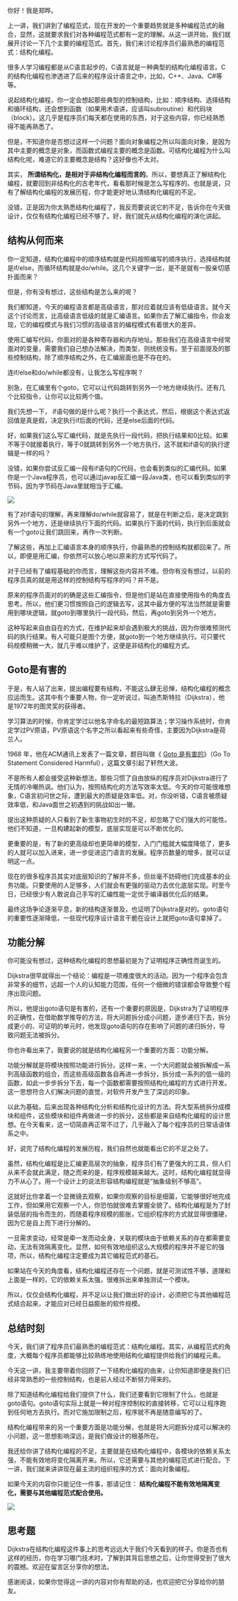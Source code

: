 你好！我是郑晔。

上一讲，我们讲到了编程范式，现在开发的一个重要趋势就是多种编程范式的融合，显然，这就要求我们对各种编程范式都有一定的理解。从这一讲开始，我们就展开讨论一下几个主要的编程范式。首先，我们来讨论程序员们最熟悉的编程范式：结构化编程。

很多人学习编程都是从C语言起步的，C语言就是一种典型的结构化编程语言。C的结构化编程也渗透进了后来的程序设计语言之中，比如，C++、Java、C#等等。

说起结构化编程，你一定会想起那些典型的控制结构，比如：顺序结构、选择结构和循环结构，还会想到函数（如果用术语讲，应该叫subroutine）和代码块（block）。这几乎是程序员们每天都在使用的东西，对于这些内容，你已经熟悉得不能再熟悉了。

但是，不知道你是否想过这样一个问题？面向对象编程之所以叫面向对象，是因为其中主要的概念是对象，而函数式编程主要的概念是函数。可结构化编程为什么叫结构化呢，难道它的主要概念是结构？这好像也不太对。

其实， **所谓结构化，是相对于非结构化编程而言的**。所以，要想真正了解结构化编程，就要回到非结构化的古老年代，看看那时候是怎么写程序的。也就是说，只有了解结构化编程的发展历程，你才能更好地认清结构化编程的不足。

没错，正是因为你太熟悉结构化编程了，我反而要说说它的不足，告诉你在今天做设计，仅仅有结构化编程已经不够了。好，我们就先从结构化编程的演化讲起。

## 结构从何而来

你一定知道，结构化编程中的顺序结构就是代码按照编写的顺序执行，选择结构就是if/else，而循环结构就是do/while。这几个关键字一出，是不是就有一股亲切感扑面而来？

但是，你有没有想过，这些结构是怎么来的呢？

我们都知道，今天的编程语言都是高级语言，那对应着就应该有低级语言。就今天这个讨论而言，比高级语言低级的就是汇编语言。如果你去了解汇编指令，你会发现，它的编程模式与我们习惯的高级语言的编程模式有着很大的差异。

使用汇编写代码，你面对的是各种寄存器和内存地址。那些我们在高级语言中经常面对的变量，需要我们自己想办法解决，而类型，则统统没有。至于前面提及的那些控制结构，除了顺序结构之外，在汇编层面也是不存在的。

连if/else和do/while都没有，让我怎么写程序啊？

别急，在汇编里有个goto，它可以让代码跳转到另外一个地方继续执行。还有几个比较指令，让你可以比较两个值。

我们先想一下， if语句做的是什么呢？执行一个表达式，然后，根据这个表达式返回值是真是假，决定执行if后面的代码，还是else后面的代码。

好，如果我们这么写汇编代码，就是先执行一段代码，把执行结果和0比较。如果不等于0就接着执行，等于0就跳转到另外一个地方执行，这不就和if语句的执行逻辑是一样的吗？

没错，如果你尝试反汇编一段有if语句的C代码，也会看到类似的汇编代码。如果你是一个Java程序员，也可以通过javap反汇编一段Java类，也可以看到类似的字节码，因为字节码在Java里就相当于汇编。

![](https://static001.geekbang.org/resource/image/91/e1/9100bceaf7456e8df68yyd9b59c240e1.jpg?wh=2284*1285)

有了对if语句的理解，再来理解do/while就容易了，就是在判断之后，是决定跳到另外一个地方，还是继续执行下面的代码。如果执行下面的代码，执行到后面就会有一个goto让我们跳回来，再作一次判断。

了解这些，再加上汇编语言本身的顺序执行，你最熟悉的控制结构就都回来了。所以，即便是用汇编，你依然可以放心地以原来的方式写代码了。

对于已经有了编程基础的你而言，理解这些内容并不难。但你有没有想过，以前的程序员真的就是用这样的控制结构写程序的吗？并不是。

原来的程序员面对的的确是这些汇编指令，但是他们是站在直接使用指令的角度去思考。所以，他们更习惯按照自己的逻辑去写，这其中最方便的写法当然就是需要用到哪块逻辑，就goto到哪里执行一段代码，然后，再goto到另外一个地方。

这种写起来自由自在的方式，在维护起来却会遇到极大的挑战，因为你很难预测代码的执行结果。有人可能只是图个方便，就goto到一个地方继续执行。可只要代码规模稍微一大，就几乎难以维护了，这便是非结构化的编程方式。

## Goto是有害的

于是，有人站了出来，提出编程要有结构，不能这么肆无忌惮，结构化编程的概念应运而生。这其中有个重要人物，你一定听说过，叫迪杰斯特拉（Dijkstra），他是1972年的图灵奖的获得者。

学习算法的时候，你肯定学过以他名字命名的最短路算法；学习操作系统时，你肯定学过PV原语，PV原语这个名字之所以看起来有些奇怪，主要因为Dijkstra是荷兰人。

1968 年，他在ACM通讯上发表了一篇文章，题目叫做《 [Goto 是有害的](https://homepages.cwi.nl/~storm/teaching/reader/Dijkstra68.pdf)》（Go To Statement Considered Harmful），这篇文章引起了轩然大波。

不是所有人都会接受这种新想法，那些习惯了自由放纵的程序员对Dijkstra进行了无情的冷嘲热讽。他们认为，按照结构化的方法写效率太低。今天的你可能很难想象，C语言初问世之际，遭到最大的质疑是效率低。对，你没听错，C语言被质疑效率低，和Java面世之初遇到的挑战如出一辙。

提出这种质疑的人只看到了新生事物初生时的不足，却忽略了它们强大的可能性。他们不知道，一旦构建起新的模型，底层实现是可以不断优化的。

更重要的是，有了新的更高级却也更简单的模型，入门门槛就大幅度降低了，更多的人就可以加入进来，进一步促进这门语言的发展。程序员数量的增多，就可以证明这一点。

现在的很多程序员其实对底层知识的了解并不多，但丝毫不妨碍他们完成基本的业务功能。只要使用的人足够多，人们就会有更强的驱动力去优化底层实现。时至今日，已经很少有人敢说自己手写的汇编性能一定优于编译器优化后的结果。

最终这场争论逐渐平息，新的结构逐渐普及，也证明了Dijkstra是对的。goto语句的重要性逐渐降低，一些现代程序设计语言干脆在设计上就把goto语句拿掉了。

## 功能分解

你可能没有想过，这种结构化编程的思想最初是为了证明程序正确性而诞生的。

Dijkstra很早就得出一个结论：编程是一项难度很大的活动。因为一个程序会包含非常多的细节，远超一个人的认知能力范围，任何一个细微的错误都会导致整个程序出现问题。

所以，他提出goto语句是有害的，还有一个重要的原因是，Dijkstra为了证明程序的正确性，在借助数学推导的方法，将大问题拆分成小问题，逐步递归下去，拆分成更小的、可证明的单元时，他发现goto语句的存在影响了问题的递归拆分，导致问题无法被拆分。

你也许看出来了，我要说的就是结构化编程另一个重要的方面：功能分解。

功能分解就是将模块按照功能进行拆分。这样一来，一个大问题就会被拆解成一系列高级函数的组合，而这些高级函数各自再进一步拆分，拆分成一系列的低一级的函数，如此一步步拆分下去，每一个函数都需要按照结构化编程的方式进行开发。这一思想符合人们解决问题的直觉，对软件开发产生了深远的印象。

以此为基础，后来出现各种结构化分析和结构化设计的方法。将大型系统拆分成模块和组件，这些模块和组件再做进一步的拆分，这些都是来自结构化编程的设计思想。在今天看来，这一切简直再正常不过了，几乎融入了每个程序员的日常话语体系之中。

好，说完了结构化编程的发展历程，我们自然也就能看出它的不足之处了。

虽然，结构化编程是比汇编更高层次的抽象，程序员们有了更强大的工具，但人们从来不会就此满足，随之而来的是，程序规模越来越大。这时，结构化编程就显得力不从心了。用一个设计上的说法形容结构编程就是“抽象级别不够高”。

这就好比你拿着一个显微镜去观察，如果你观察的目标是细菌，它能够很好地完成工作，但如果用它观察一个人，你恐怕就很难去掌握全貌了。结构化编程是为了封装低层的指令而生的，而随着程序规模的膨胀，它组织程序的方式就显得很僵硬，因为它是自上而下进行分解的。

一旦需求变动，经常是牵一发而动全身，关联的模块由于依赖关系的存在都需要变动，无法有效隔离变化。显然，如何有效地组织这么大规模的程序并不是它的强项，所以，结构化编程注定要成为其它编程范式的基石。

如果站在今天的角度看，结构化编程还存在一个问题，就是可测试性不够，道理和上面是一样的，它的依赖关系太强，很难拆出来单独测试一个模块。

所以，仅仅会结构化编程，并不足以让我们做出好的设计，必须把它与其他编程范式结合起来，才能应对已经日益膨胀的软件规模。

## 总结时刻

今天，我们讲了程序员们最熟悉的编程范式：结构化编程。其实，从编程范式的角度，大概每个程序员都能够比较熟练地使用结构化编程提供给我们的编程元素。

今天这一讲，我主要带着你回顾了一下结构化编程的由来，让你知道即便是我们已经非常熟悉的一些控制结构，也是前人经过不断努力得来的。

除了知道结构化编程给我们提供了什么，我们还要看到它限制了什么，也就是goto语句。goto语句实际上就是一种对程序控制权的直接转移，它可以让程序跑到任何地方去执行。而对它施加限制之后，程序就不再是随意编写的了。

结构化编程带来的另一个重要方面是功能分解，也就是将大问题拆分成可以解决的小问题，这一思想影响深远，是我们做设计的根基所在。

我还给你讲了结构化编程的不足，主要就是在结构化编程中，各模块的依赖关系太强，不能有效地将变化隔离开来。所以，它还需要与其他的编程范式进行配合。下一讲，我们就来讲讲现在最主流的组织程序的方式：面向对象编程。

如果今天的内容你只能记住一件事，那请记住： **结构化编程不能有效地隔离变化，需要与其他编程范式配合使用。**

![](https://static001.geekbang.org/resource/image/ef/0c/ef37ed4401ccba4237e49e18747dc40c.jpg?wh=2284*1222)

## 思考题

Dijkstra在结构化编程这件事上的思考远远大于我们今天看到的样子。你是否也有这样的经历，你在学习哪门技术时，了解到其背后思想之后，让你觉得受到了很大的震撼。欢迎在留言区分享你的想法。

感谢阅读，如果你觉得这一讲的内容对你有帮助的话，也欢迎把它分享给你的朋友。
